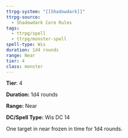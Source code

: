 ```yaml
---
ttrpg-system: "[[Shadowdark]]"
ttrpg-source:
  - Shadowdark Core Rules
tags:
  - ttrpg/spell
  - ttrpg/monster-spell
spell-type: Wis
duration: 1d4 rounds
range: Near
tier: 4
class: monster
---
```

**Tier**: 4

**Duration:** 1d4 rounds

**Range:** Near

**DC/Spell Type:** Wis DC 14

One target in near frozen in time for 1d4 rounds. 
